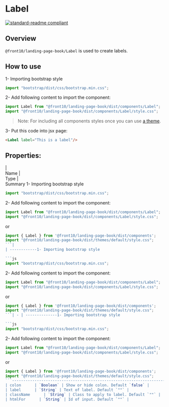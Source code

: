 # Label

[![standard-readme compliant](https://img.shields.io/badge/standard--readme-OK-green.svg?style=flat-square)](https://github.com/RichardLitt/standard-readme)

## Overview
`@front10/landing-page-book/Label` is used to create labels.

## How to use
1- Importing bootstrap style

```js
import "bootstrap/dist/css/bootstrap.min.css";
```
2- Add following content to import the component:

```js
import Label from "@front10/landing-page-book/dist/components/Label";
import "@front10/landing-page-book/dist/components/Label/style.css";
```

> Note: For including all components styles once you can use [a theme](https://github.com/front10/landing-page-book/wiki/Theming).

3- Put this code into jsx page:
```html
<Label label="This is a label"/>
```

## Properties:

| </br>Name   | </br>Type | </br>Summary                                                                                 1- Importing bootstrap style

```js
import "bootstrap/dist/css/bootstrap.min.css";
```
2- Add following content to import the component:


```js
import Label from "@front10/landing-page-book/dist/components/Label";
import "@front10/landing-page-book/dist/components/Label/style.css";
```
or

```js
import { Label } from '@front10/landing-page-book/dist/components';
import "@front10/landing-page-book/dist/themes/default/style.css";
```| 
| ------------1- Importing bootstrap style

```js
import "bootstrap/dist/css/bootstrap.min.css";
```
2- Add following content to import the component:


```js
import Label from "@front10/landing-page-book/dist/components/Label";
import "@front10/landing-page-book/dist/components/Label/style.css";
```
or

```js
import { Label } from '@front10/landing-page-book/dist/components';
import "@front10/landing-page-book/dist/themes/default/style.css";
```| - | --------------1- Importing bootstrap style

```js
import "bootstrap/dist/css/bootstrap.min.css";
```
2- Add following content to import the component:


```js
import Label from "@front10/landing-page-book/dist/components/Label";
import "@front10/landing-page-book/dist/components/Label/style.css";
```
or

```js
import { Label } from '@front10/landing-page-book/dist/components';
import "@front10/landing-page-book/dist/themes/default/style.css";
```---------------------------------------------------------------------------------------- |
| colon      | `Boolean` | Show or hide colon. Default `false` |
| label      | `String` | Text of label. Default `""` |
| className      | `String` | Class to apply to label. Default `""` |
| htmlFor      | `String` | Id of input. Default `""` |
